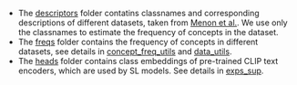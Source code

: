 - The [descriptors](./descriptors/) folder contatins classnames and corresponding descriptions of different datasets, taken from [Menon et al.](https://github.com/sachit-menon/classify_by_description_release/tree/master/descriptors).
We use only the classnames to estimate the frequency of concepts in the dataset.
- The [freqs](./freqs/) folder contains the frequency of concepts in different datasets, see details in [concept_freq_utils](../concept_freq_utils/README.md) and [data_utils](../data_utils/README.md).
- The [heads](./heads/) folder contains class embeddings of pre-trained CLIP text encoders, which are used by SL models. See details in [exps_sup](../exps_sup/README.md#pre-trained-heads).